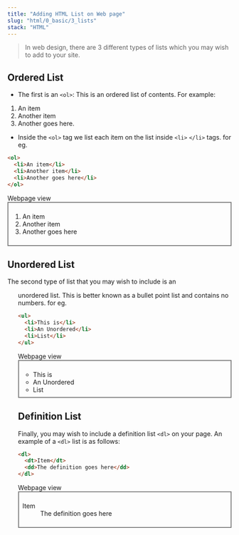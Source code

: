 ```yaml
---
title: "Adding HTML List on Web page"
slug: "html/0_basic/3_lists"
stack: "HTML"
---
```


> In web design, there are 3 different types of lists which you may wish to add to your site.

## Ordered List

- The first is an `<ol>`: This is an ordered list of contents. For example:

1. An item
2. Another item
3. Another goes here.

- Inside the `<ol>` tag we list each item on the list inside `<li>` `</li>` tags. for eg.

```html
<ol>
  <li>An item</li>
  <li>Another item</li>
  <li>Another goes here</li>
</ol>
```

<div>Webpage view</div>
<div style="border: 2px solid grey; padding:8px">
<ol>
  <li>An item</li>
  <li>Another item</li>
  <li>Another goes here</li>
</ol>
</div>

## Unordered List

The second type of list that you may wish to include is an <ul> unordered list. This is better known as a bullet point list and contains no numbers. for eg.

```html
<ul>
  <li>This is</li>
  <li>An Unordered</li>
  <li>List</li>
</ul>
```

<div>Webpage view</div>
<div style="border: 2px solid grey; padding:8px">
<ul>
  <li>This is</li>
  <li>An Unordered</li>
  <li>List</li>
</ul>
</div>

## Definition List

Finally, you may wish to include a definition list `<dl>` on your page. An example of a `<dl>` list is as follows:

```html
<dl>
  <dt>Item</dt>
  <dd>The definition goes here</dd>
</dl>
```

<div>Webpage view</div>
<div style="border: 2px solid grey; padding:8px">
<dl>
  <dt>Item</dt>
  <dd>The definition goes here</dd>
</dl>
</div>

